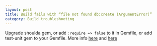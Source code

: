 ```yaml
---
layout: post
title: Build fails with “file not found db:create (ArgumentError)”
category: Build troubleshooting
---
```


Upgrade shoulda gem, or add `:require => false` to it in Gemfile, or add test-unit gem to your Gemfile. More info [here](http://stackoverflow.com/a/9571551) and [here](http://stackoverflow.com/questions/7957330/ruby-1-9-3-breaks-rake-test)
